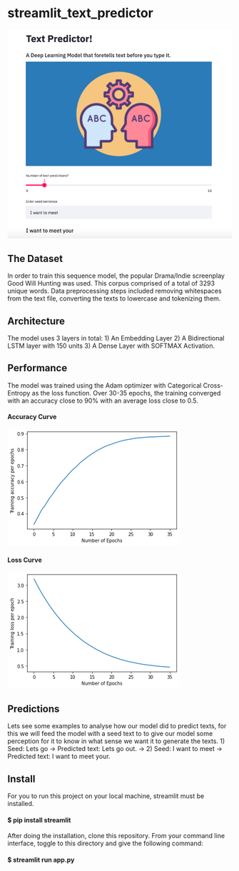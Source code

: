 # streamlit_text_predictor
![](images/layout.png)
<h2>The Dataset</h2>
In order to train this sequence model, the popular Drama/Indie screenplay Good Will Hunting was used.
This corpus comprised of a total of 3293 unique words.
Data preprocessing steps included removing whitespaces from the text file, converting the texts to lowercase and tokenizing them.
<h2>Architecture</h2>
The model uses 3 layers in total:
  1) An Embedding Layer 
  2) A Bidirectional LSTM layer with 150 units
  3) A Dense Layer with SOFTMAX Activation.
<h2>Performance</h2>
The model was trained using the Adam optimizer with Categorical Cross-Entropy as the loss function.
Over 30-35 epochs, the training converged with an accuracy close to 90% with an average loss close to 0.5.
<h4>Accuracy Curve</h4>

![](images/Text_Generator_Accuracy.png)
<h4>Loss Curve</h4>

![](images/Text_Generator_Loss.png)
<h2>Predictions</h2>
Lets see some examples to analyse how our model did to predict texts, for this we will feed the model with a seed text to to give our model some perception for it to know in what sense we want it to generate the texts.
1)
Seed: Lets go ->
Predicted text: Lets go out. ->
2)
Seed: I want to meet ->
Predicted text: I want to meet your.
<h2>Install</h2>
For you to run this project on your local machine, streamlit must be installed.
<h4>$ pip install streamlit</h4>
After doing the installation, clone this repository. From your command line interface, toggle to this directory and give the following command:
<h4>$ streamlit run app.py</h4>







